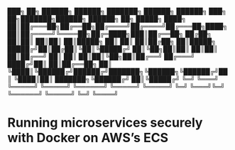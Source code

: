 
███╗   ██╗ ██████╗ ██████╗ ███████╗ ██████╗ ██████╗ ███╗   ██╗███████╗██████╗  ██████╗  ██╗ █████╗ 
████╗  ██║██╔═══██╗██╔══██╗██╔════╝██╔════╝██╔═══██╗████╗  ██║██╔════╝╚════██╗██╔═████╗███║██╔══██╗
██╔██╗ ██║██║   ██║██║  ██║█████╗  ██║     ██║   ██║██╔██╗ ██║█████╗   █████╔╝██║██╔██║╚██║╚█████╔╝
██║╚██╗██║██║   ██║██║  ██║██╔══╝  ██║     ██║   ██║██║╚██╗██║██╔══╝  ██╔═══╝ ████╔╝██║ ██║██╔══██╗
██║ ╚████║╚██████╔╝██████╔╝███████╗╚██████╗╚██████╔╝██║ ╚████║██║     ███████╗╚██████╔╝ ██║╚█████╔╝
╚═╝  ╚═══╝ ╚═════╝ ╚═════╝ ╚══════╝ ╚═════╝ ╚═════╝ ╚═╝  ╚═══╝╚═╝     ╚══════╝ ╚═════╝  ╚═╝ ╚════╝ 
                                                             
# Running microservices securely with Docker on AWS’s ECS
